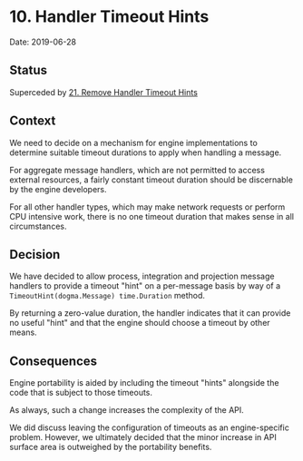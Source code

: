 # 10. Handler Timeout Hints

Date: 2019-06-28

## Status

Superceded by [21. Remove Handler Timeout Hints](0021-remove-handler-timeout-hints.md)

## Context

We need to decide on a mechanism for engine implementations to determine
suitable timeout durations to apply when handling a message.

For aggregate message handlers, which are not permitted to access external
resources, a fairly constant timeout duration should be discernable by the
engine developers.

For all other handler types, which may make network requests or perform CPU
intensive work, there is no one timeout duration that makes sense in all
circumstances.

## Decision

We have decided to allow process, integration and projection message handlers
to provide a timeout "hint" on a per-message basis by way of a
`TimeoutHint(dogma.Message) time.Duration` method.

By returning a zero-value duration, the handler indicates that it can provide no
useful "hint" and that the engine should choose a timeout by other means.

## Consequences

Engine portability is aided by including the timeout "hints" alongside the code
that is subject to those timeouts.

As always, such a change increases the complexity of the API.

We did discuss leaving the configuration of timeouts as an engine-specific
problem. However, we ultimately decided that the minor increase in API surface
area is outweighed by the portability benefits.
